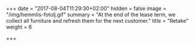 +++
date = "2017-08-04T11:29:30+02:00"
hidden = false
image = "/img/hemmlis-fotolj.gif"
summary = "At the end of the lease term, we collect all furniture and refresh them for the next customer."
title = "Retake"
weight = 6

+++
